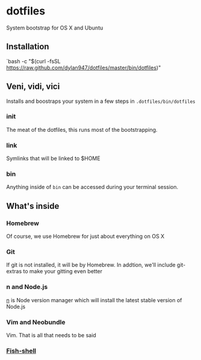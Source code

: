 dotfiles
========

System bootstrap for OS X and Ubuntu

## Installation

`bash -c "$(curl -fsSL https://raw.github.com/dylan947/dotfiles/master/bin/dotfiles)"


## Veni, vidi, vici

Installs and boostraps your system in a few steps in `.dotfiles/bin/dotfiles`

### init

The meat of the dotfiles, this runs most of the bootstrapping.

### link

Symlinks that will be linked to $HOME

### bin

Anything inside of `bin` can be accessed during your terminal session.

## What's inside

### Homebrew

Of course, we use Homebrew for just about everything on OS X

### Git

If git is not installed, it will be by Homebrew. In addtion, we'll include git-extras to make your gitting even better

### n and Node.js

[n](https://github.com/visionmedia/n) is Node version manager which will install the latest stable version of Node.js

### Vim and Neobundle

Vim. That is all that needs to be said

### [Fish-shell](http://fishshell.com)
